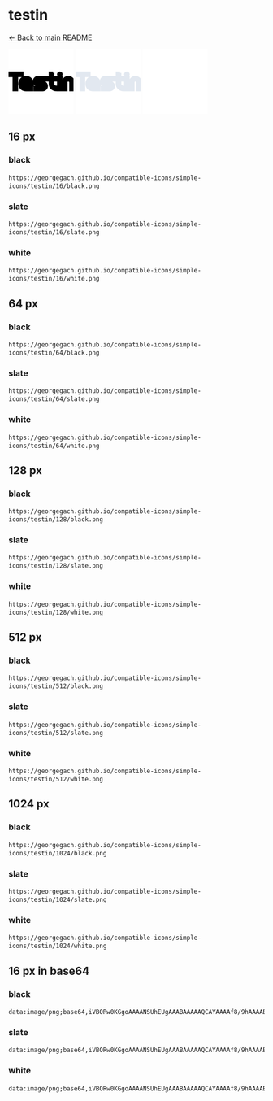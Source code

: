 # testin

[← Back to main README](../../README.md)


<img src="./128/black.png" width="128" alt="testin black icon" />
<img src="./128/slate.png" width="128" alt="testin slate icon" />
<img src="./128/white.png" width="128" alt="testin white icon" />

## 16 px

### black
```
https://georgegach.github.io/compatible-icons/simple-icons/testin/16/black.png
```

### slate
```
https://georgegach.github.io/compatible-icons/simple-icons/testin/16/slate.png
```

### white
```
https://georgegach.github.io/compatible-icons/simple-icons/testin/16/white.png
```

## 64 px

### black
```
https://georgegach.github.io/compatible-icons/simple-icons/testin/64/black.png
```

### slate
```
https://georgegach.github.io/compatible-icons/simple-icons/testin/64/slate.png
```

### white
```
https://georgegach.github.io/compatible-icons/simple-icons/testin/64/white.png
```

## 128 px

### black
```
https://georgegach.github.io/compatible-icons/simple-icons/testin/128/black.png
```

### slate
```
https://georgegach.github.io/compatible-icons/simple-icons/testin/128/slate.png
```

### white
```
https://georgegach.github.io/compatible-icons/simple-icons/testin/128/white.png
```

## 512 px

### black
```
https://georgegach.github.io/compatible-icons/simple-icons/testin/512/black.png
```

### slate
```
https://georgegach.github.io/compatible-icons/simple-icons/testin/512/slate.png
```

### white
```
https://georgegach.github.io/compatible-icons/simple-icons/testin/512/white.png
```

## 1024 px

### black
```
https://georgegach.github.io/compatible-icons/simple-icons/testin/1024/black.png
```

### slate
```
https://georgegach.github.io/compatible-icons/simple-icons/testin/1024/slate.png
```

### white
```
https://georgegach.github.io/compatible-icons/simple-icons/testin/1024/white.png
```

## 16 px in base64

### black
```
data:image/png;base64,iVBORw0KGgoAAAANSUhEUgAAABAAAAAQCAYAAAAf8/9hAAAABmJLR0QA/wD/AP+gvaeTAAAAxUlEQVQ4je3QL05DYRAE8N97VAChSVGcgEOAJEHVEK6BqSFBIXBwg8qKKhR3ICRoqlpBgisB19DCe/wxQ1JR09R2ks1uvtmdb3dYY2Vs4BrHiT08LejbwSWecYQXVNDAGTYxwwjvuEcLBxHYxUU+PMcJCgygxBd6+Eg9xDh1hRrfyfUcN5kXeAv5P/CKz0Q/PZ3wM9yhKrNigYcM/uAXW8k1tnP/TXpLTFEUebjCbbxox5spmtmsG7FT7OecRxwuMHyNZfEHjyo3Hi4ha5UAAAAASUVORK5CYII=
```

### slate
```
data:image/png;base64,iVBORw0KGgoAAAANSUhEUgAAABAAAAAQCAYAAAAf8/9hAAAABmJLR0QA/wD/AP+gvaeTAAABEElEQVQ4je3RvS5EARiE4Xe+s9ldQliNbTQSF6DkFjQicRVaErWOO1AoRcQFiF4kWtEpkG04sYKE/YnzjYpCKyqebpJpJgP/fky390/bnyHIi5npqf3vpbIsx96yvgnskZ5vxuCk3W6/AtRk1jBNgn46rjrlc7fB4HQ4LCarolgA6JlWwKagILQxYHT59u5RJi5lOzrlS99wILxqUxPcCE2k3JIlYRkENgpsd4GWYBhfWzKXMHWBMLPGkjF2gg6RKhPrsi0zIXQsaASAQCjOQO+GRFhiBGTkd/AocI3YMcgiwD2DZFud+5ctqToii2aSS5ZqgXuWxgMe+rVqdzLTAzdWMj1nZ2XiHHnxl0/+Gz4ABK2GWGlIEcAAAAAASUVORK5CYII=
```

### white
```
data:image/png;base64,iVBORw0KGgoAAAANSUhEUgAAABAAAAAQCAYAAAAf8/9hAAAABmJLR0QA/wD/AP+gvaeTAAAAzklEQVQ4je3ROy4EYBQF4O8f4hWCLUgsQMkWphHb0JKodexAoVAoxAJELxKtqCjUEjqMMONormSiEIl2TnPu8+Q+GOHfaEn2hvzr1trxz6Iks9jBIVZw3lp7gXFsYgpvuEvyhAssYLU0FktgDNtYT9JwI0knyXuSoySvZd8meSj7I0k/yaC4P5R77gxN2sUEGpaKg0+cYICtis3jDJPfAg2X6FdDMF3cxwzusV+1HfTQWu2yi9O6Rbdu08McHnFQYhtYrmmusPbbh0b4I74AFTFuU3JEihgAAAAASUVORK5CYII=
```

